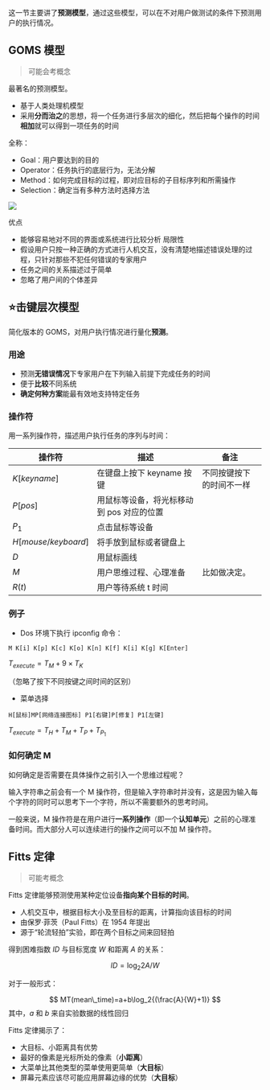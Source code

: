 这一节主要讲了**预测模型**，通过这些模型，可以在不对用户做测试的条件下预测用户的执行情况。

## GOMS 模型

> 可能会考概念

最著名的预测模型。
- 基于人类处理机模型
- 采用**分而治之**的思想，将一个任务进行多层次的细化，然后把每个操作的时间**相加**就可以得到一项任务的时间

全称：
- Goal：用户要达到的目的
- Operator：任务执行的底层行为，无法分解
- Method：如何完成目标的过程，即对应目标的子目标序列和所需操作
- Selection：确定当有多种方法时选择方法

![](https://runzblog.oss-cn-hangzhou.aliyuncs.com/postimg/202501011403155.png)

优点
- 能够容易地对不同的界面或系统进行比较分析
局限性
- 假设用户只按一种正确的方式进行人机交互，没有清楚地描述错误处理的过程，只针对那些不犯任何错误的专家用户
- 任务之间的关系描述过于简单
- 忽略了用户间的个体差异

## ⭐击键层次模型

简化版本的 GOMS，对用户执行情况进行量化**预测**。

### 用途

- 预测**无错误情况**下专家用户在下列输入前提下完成任务的时间
- 便于**比较**不同系统
- **确定何种方案**能最有效地支持特定任务

### 操作符

用一系列操作符，描述用户执行任务的序列与时间：

| 操作符                   | 描述                      | 备注           |
| --------------------- | ----------------------- | ------------ |
| $K[keyname]$          | 在键盘上按下 keyname 按键       | 不同按键按下的时间不一样 |
| $P[pos]$              | 用鼠标等设备，将光标移动到 pos 对应的位置 |              |
| $P_1$                 | 点击鼠标等设备                 |              |
| $H[mouse / keyboard]$ | 将手放到鼠标或者键盘上             |              |
| $D$                   | 用鼠标画线                   |              |
| $M$                   | 用户思维过程、心理准备             | 比如做决定。       |
| $R(t)$                | 用户等待系统 t 时间             |              |

### 例子

- Dos 环境下执行 ipconfig 命令：

```
M K[i] K[p] K[c] K[o] K[n] K[f] K[i] K[g] K[Enter]
```

$T_{execute}=T_M+9\times T_K$

（忽略了按下不同按键之间时间的区别）

- 菜单选择

```
H[鼠标]MP[网络连接图标] P1[右键]P[修复] P1[左键]
```

$T_{execute}=T_H+T_M+T_P+T_{P_1}$

### 如何确定 M

如何确定是否需要在具体操作之前引入一个思维过程呢？

输入字符串之前会有一个 M 操作符，但是输入字符串时并没有，这是因为输入每个字符的同时可以思考下一个字符，所以不需要额外的思考时间。

一般来说，M 操作符是在用户进行**一系列操作**（即一个**认知单元**）之前的心理准备时间。而大部分人可以连续进行的操作之间可以不加 M 操作符。

## Fitts 定律

> 可能考概念

Fitts 定律能够预测使用某种定位设备**指向某个目标的时间**。

- 人机交互中，根据目标大小及至目标的距离，计算指向该目标的时间
- 由保罗·菲茨（Paul Fitts）在 1954 年提出
- 源于“轮流轻拍”实验，即在两个目标之间来回轻拍

得到困难指数 $ID$ 与目标宽度 $W$ 和距离 $A$ 的关系：

$$
ID=\log_2{2A/W}
$$

对于一般形式：

$$
MT(mean\_time)=a+b\log_2{(\frac{A}{W}+1)}
$$
其中，$a$ 和 $b$ 来自实验数据的线性回归

Fitts 定律揭示了：

- 大目标、小距离具有优势
- 最好的像素是光标所处的像素（**小距离**）
- 大菜单比其他类型的菜单使用更简单（**大目标**）
- 屏幕元素应该尽可能应用屏幕边缘的优势（**大目标**）

